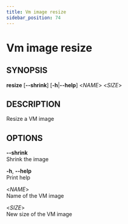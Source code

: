 ```yaml
---
title: Vm image resize
sidebar_position: 74
---
```


# Vm image resize

## SYNOPSIS

**resize** \[**--shrink**\] \[**-h**\|**--help**\] \<*NAME*\> \<*SIZE*\>

## DESCRIPTION

Resize a VM image

## OPTIONS

**--shrink**  
Shrink the image

**-h**, **--help**  
Print help

\<*NAME*\>  
Name of the VM image

\<*SIZE*\>  
New size of the VM image

